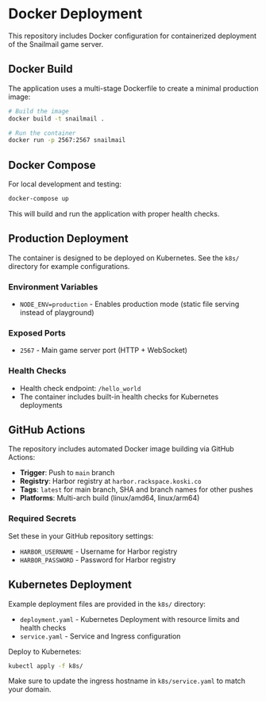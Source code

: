 # Docker Deployment

This repository includes Docker configuration for containerized deployment of the Snailmail game server.

## Docker Build

The application uses a multi-stage Dockerfile to create a minimal production image:

```bash
# Build the image
docker build -t snailmail .

# Run the container
docker run -p 2567:2567 snailmail
```

## Docker Compose

For local development and testing:

```bash
docker-compose up
```

This will build and run the application with proper health checks.

## Production Deployment

The container is designed to be deployed on Kubernetes. See the `k8s/` directory for example configurations.

### Environment Variables

- `NODE_ENV=production` - Enables production mode (static file serving instead of playground)

### Exposed Ports

- `2567` - Main game server port (HTTP + WebSocket)

### Health Checks

- Health check endpoint: `/hello_world`
- The container includes built-in health checks for Kubernetes deployments

## GitHub Actions

The repository includes automated Docker image building via GitHub Actions:

- **Trigger**: Push to `main` branch
- **Registry**: Harbor registry at `harbor.rackspace.koski.co`
- **Tags**: `latest` for main branch, SHA and branch names for other pushes
- **Platforms**: Multi-arch build (linux/amd64, linux/arm64)

### Required Secrets

Set these in your GitHub repository settings:

- `HARBOR_USERNAME` - Username for Harbor registry
- `HARBOR_PASSWORD` - Password for Harbor registry

## Kubernetes Deployment

Example deployment files are provided in the `k8s/` directory:

- `deployment.yaml` - Kubernetes Deployment with resource limits and health checks
- `service.yaml` - Service and Ingress configuration

Deploy to Kubernetes:

```bash
kubectl apply -f k8s/
```

Make sure to update the ingress hostname in `k8s/service.yaml` to match your domain.
